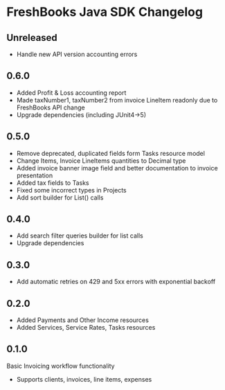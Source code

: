 # FreshBooks Java SDK Changelog

## Unreleased

- Handle new API version accounting errors

## 0.6.0

- Added Profit & Loss accounting report
- Made taxNumber1, taxNumber2 from invoice LineItem readonly due to FreshBooks API change
- Upgrade dependencies (including JUnit4->5)

## 0.5.0

- Remove deprecated, duplicated fields form Tasks resource model
- Change Items, Invoice LineItems quantities to Decimal type
- Added invoice banner image field and better documentation to invoice presentation
- Added tax fields to Tasks
- Fixed some incorrect types in Projects
- Add sort builder for List() calls

## 0.4.0

- Add search filter queries builder for list calls
- Upgrade dependencies 

## 0.3.0

- Add automatic retries on 429 and 5xx errors with exponential backoff

## 0.2.0

- Added Payments and Other Income resources
- Added Services, Service Rates, Tasks resources

## 0.1.0

Basic Invoicing workflow functionality

- Supports clients, invoices, line items, expenses
